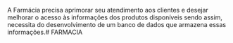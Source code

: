 A Farmácia precisa aprimorar seu atendimento aos clientes e desejar melhorar o acesso às informações dos produtos disponíveis sendo assim, necessita do desenvolvimento de um banco de dados que armazena essas informações.# FARMACIA
